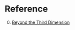 # Reference

0. [Beyond the Third Dimension](https://www.math.brown.edu/tbanchof/Beyond3d/index.html)

